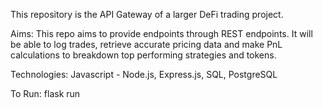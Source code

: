 This repository is the API Gateway of a larger DeFi trading project.

Aims: This repo aims to provide endpoints through REST endpoints. It will be able to log trades, retrieve accurate pricing data and make PnL calculations to breakdown top performing strategies and tokens.

Technologies: Javascript - Node.js, Express.js, SQL, PostgreSQL

To Run:
flask run
